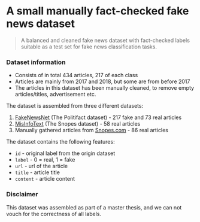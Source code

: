 # A small manually fact-checked fake news dataset

> A balanced and cleaned fake news dataset with fact-checked labels suitable as a test set for fake news classification tasks.

### Dataset information 
* Consists of in total 434 articles, 217 of each class 
* Articles are mainly from 2017 and 2018, but some are from before 2017
* The articles in this dataset has been manually cleaned, to remove empty articles/titles, advertisement etc. 

The dataset is assembled from three different datasets:
1.  [FakeNewsNet](https://github.com/KaiDMML/FakeNewsNet) (The Politifact dataset) - 217 fake and 73 real articles 
2.  [MisInfoText](https://github.com/sfu-discourse-lab/MisInfoText) (The Snopes dataset) - 58 real articles
3.  Manually gathered articles from [Snopes.com](https://www.snopes.com/fact-check/) - 86 real articles
 
 
 The dataset contains the following features:
 * `id` - original label from the origin dataset
 * `label` - 0 = real, 1 = fake
 * `url` - url of the article
 * `title` - article title
 * `content` - article content

### Disclaimer
This dataset was assembled as part of a master thesis, and we can not vouch for the correctness of all labels. 
 
